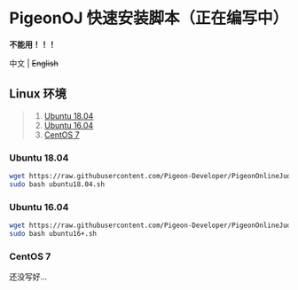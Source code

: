 # PigeonOJ 快速安装脚本（正在编写中）

**不能用！！！**

中文  | ~~English~~

## Linux 环境

> 1. [Ubuntu 18.04](#Ubuntu-1804)
> 2. [Ubuntu 16.04](#Ubuntu-1604)
> 3. [CentOS 7](#CentOS-7)

### Ubuntu 18.04

```bash
wget https://raw.githubusercontent.com/Pigeon-Developer/PigeonOnlineJudgeDeploy/master/sh/ubuntu18.04.sh
sudo bash ubuntu18.04.sh
```

### Ubuntu 16.04

```bash
wget https://raw.githubusercontent.com/Pigeon-Developer/PigeonOnlineJudgeDeploy/master/sh/ubuntu16%2B.sh
sudo bash ubuntu16+.sh
```

### CentOS 7

还没写好...
